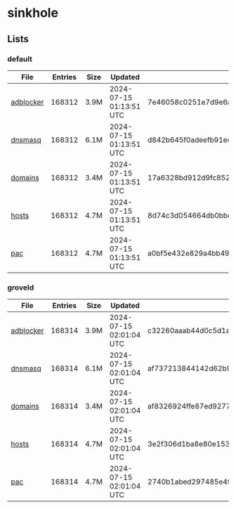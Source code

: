 # sinkhole

## Lists

### default

|File|Entries|Size|Updated|Hash|
|-|-|-|-|-|
|[adblocker](https://raw.githubusercontent.com/groveld/sinkhole/lists/default/adblocker.txt)|168312|3.9M|2024-07-15 01:13:51 UTC|7e46058c0251e7d9e6a0645236e4997a3dc5e1b2a599688341ab18c1be379576|
|[dnsmasq](https://raw.githubusercontent.com/groveld/sinkhole/lists/default/dnsmasq.txt)|168312|6.1M|2024-07-15 01:13:51 UTC|d842b645f0adeefb91ec86f3b7bef319389cd23db4d74b906cad5472e3e9390c|
|[domains](https://raw.githubusercontent.com/groveld/sinkhole/lists/default/domains.txt)|168312|3.4M|2024-07-15 01:13:51 UTC|17a6328bd912d9fc852e70491f0c9633e090d8719390c3c3d80a8c93a5760aa5|
|[hosts](https://raw.githubusercontent.com/groveld/sinkhole/lists/default/hosts.txt)|168312|4.7M|2024-07-15 01:13:51 UTC|8d74c3d054664db0bbe9344909a26975d964a1d02eb06c3c0164e40d14805b55|
|[pac](https://raw.githubusercontent.com/groveld/sinkhole/lists/default/pac.txt)|168312|4.7M|2024-07-15 01:13:51 UTC|a0bf5e432e829a4bb49578dd6143de6433f35c6a21739eaabf931c54cd5fc089|

### groveld

|File|Entries|Size|Updated|Hash|
|-|-|-|-|-|
|[adblocker](https://raw.githubusercontent.com/groveld/sinkhole/lists/groveld/adblocker.txt)|168314|3.9M|2024-07-15 02:01:04 UTC|c32260aaab44d0c5d1a04886de6c1346950d4c65df3f26948096330d6577fad4|
|[dnsmasq](https://raw.githubusercontent.com/groveld/sinkhole/lists/groveld/dnsmasq.txt)|168314|6.1M|2024-07-15 02:01:04 UTC|af737213844142d62b966ad631f62a8f340c1f0eb8a9fa21f3595b4d05aa096b|
|[domains](https://raw.githubusercontent.com/groveld/sinkhole/lists/groveld/domains.txt)|168314|3.4M|2024-07-15 02:01:04 UTC|af8326924ffe87ed9277ca94d22089085313dd936cac1577d32fb9b8d075c4ca|
|[hosts](https://raw.githubusercontent.com/groveld/sinkhole/lists/groveld/hosts.txt)|168314|4.7M|2024-07-15 02:01:04 UTC|3e2f306d1ba8e80e15390bfd5fe2333dec6f6344cdad5ab36d016a623ada5872|
|[pac](https://raw.githubusercontent.com/groveld/sinkhole/lists/groveld/pac.txt)|168314|4.7M|2024-07-15 02:01:04 UTC|2740b1abed297485e4957d31f0f507720d216f714ff435744d9c2bdebe152872|
